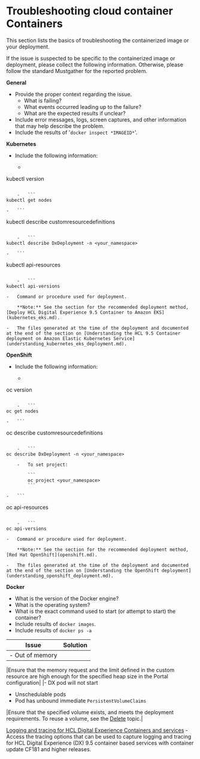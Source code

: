 # Troubleshooting cloud container Containers

This section lists the basics of troubleshooting the containerized image or your deployment.

If the issue is suspected to be specific to the containerized image or deployment, please collect the following information. Otherwise, please follow the standard Mustgather for the reported problem.

**General**

-   Provide the proper context regarding the issue.
    -   What is failing?
    -   What events occurred leading up to the failure?
    -   What are the expected results if unclear?
-   Include error messages, logs, screen captures, and other information that may help describe the problem.
-   Include the results of '`docker inspect *IMAGEID*`'.

**Kubernetes**

-   Include the following information:
    -   ```
kubectl version
```

    -   ```
kubectl get nodes
```

    -   ```
kubectl describe customresourcedefinitions
```

    -   ```
kubectl describe DxDeployment -n <your_namespace>
```

    -   ```
kubectl api-resources
```

    -   ```
kubectl api-versions
```

    -   Command or procedure used for deployment.

        **Note:** See the section for the recommended deployment method, [Deploy HCL Digital Experience 9.5 Container to Amazon EKS](kubernetes_eks.md).

    -   The files generated at the time of the deployment and documented at the end of the section on [Understanding the HCL 9.5 Container deployment on Amazon Elastic Kubernetes Service](understanding_kubernetes_eks_deployment.md).

**OpenShift**

-   Include the following information:
    -   ```
oc version
```

    -   ```
oc get nodes
```

    -   ```
oc describe customresourcedefinitions
```

    -   ```
oc describe DxDeployment -n <your_namespace>
```

        -   To set project:

            ```
            oc project <your_namespace>
            ```

    -   ```
oc api-resources
```

    -   ```
oc api-versions
```

    -   Command or procedure used for deployment.

        **Note:** See the section for the recommended deployment method, [Red Hat OpenShift](openshift.md).

    -   The files generated at the time of the deployment and documented at the end of the section on [Understanding the OpenShift deployment](understanding_openshift_deployment.md).

**Docker**

-   What is the version of the Docker engine?
-   What is the operating system?
-   What is the exact command used to start \(or attempt to start\) the container?
-   Include results of `docker images`.
-   Include results of `docker ps -a`

|Issue|Solution|
|-----|--------|
|-   Out of memory

|Ensure that the memory request and the limit defined in the custom resource are high enough for the specified heap size in the Portal configuration|
|-   DX pod will not start
-   Unschedulable pods
-   Pod has unbound immediate `PersistentVolumeClaims`

|Ensure that the specified volume exists, and meets the deployment requirements. To reuse a volume, see the [Delete](openshift.md#uicontrol_t1m_t4m_yjb) topic.|

[Logging and tracing for HCL Digital Experience Containers and services](../trouble/logging_tracing_containers_and_new_services.md) - Access the tracing options that can be used to capture logging and tracing for HCL Digital Experience \(DX\) 9.5 container based services with container update CF181 and higher releases.



